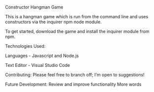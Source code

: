 Constructor Hangman Game

This is a hangman game which is run from the command line and uses constructors via the inquirer npm node module.

To get started, download the game and install the inquirer module from npm.

Technologies Used:

Languages - Javascript and Node.js

Text Editor - Visual Studio Code

Contributing:
Please feel free to branch off; I'm open to suggestions!

Future Development:
Review and improve functionality
More words

